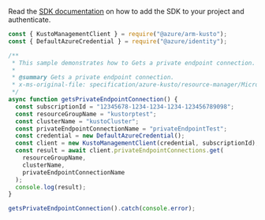 Read the [SDK documentation](https://github.com/Azure/azure-sdk-for-js/blob/%40azure%2Farm-kusto_7.1.1/sdk/kusto/arm-kusto/README.md) on how to add the SDK to your project and authenticate.

```javascript
const { KustoManagementClient } = require("@azure/arm-kusto");
const { DefaultAzureCredential } = require("@azure/identity");

/**
 * This sample demonstrates how to Gets a private endpoint connection.
 *
 * @summary Gets a private endpoint connection.
 * x-ms-original-file: specification/azure-kusto/resource-manager/Microsoft.Kusto/stable/2022-02-01/examples/KustoPrivateEndpointConnectionsGet.json
 */
async function getsPrivateEndpointConnection() {
  const subscriptionId = "12345678-1234-1234-1234-123456789098";
  const resourceGroupName = "kustorptest";
  const clusterName = "kustoCluster";
  const privateEndpointConnectionName = "privateEndpointTest";
  const credential = new DefaultAzureCredential();
  const client = new KustoManagementClient(credential, subscriptionId);
  const result = await client.privateEndpointConnections.get(
    resourceGroupName,
    clusterName,
    privateEndpointConnectionName
  );
  console.log(result);
}

getsPrivateEndpointConnection().catch(console.error);
```
